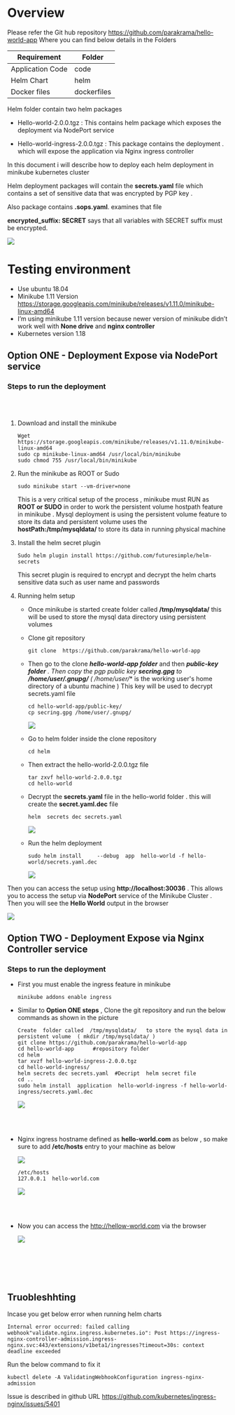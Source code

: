 # Overview

Please refer the Git hub repository https://github.com/parakrama/hello-world-app   Where you can find below details in the Folders

| Requirement      	| Folder      	|
|------------------	|-------------	|
| Application Code 	| code        	|
| Helm Chart       	| helm        	|
| Docker files     	| dockerfiles 	|

Helm folder contain two  helm packages 

- Hello-world-2.0.0.tgz  :   This contains helm package which exposes the deployment via NodePort service 

- Hello-world-ingress-2.0.0.tgz  : This package contains the deployment . which will expose the application via  Nginx ingress controller 


In this document i will describe how to deploy each helm deployment in minikube kubernetes  cluster 

Helm deployment packages will contain the **secrets.yaml**  file which contains a set of sensitive data that was encrypted by PGP key .

Also package contains **.sops.yaml**. examines that  file

**encrypted_suffix: SECRET** says that all  variables with SECRET suffix must be encrypted. 


![](https://github.com/parakrama/images/blob/master/mark1.jpg)




# Testing environment

  - Use ubuntu 18.04 
  - Minikube 1.11 Version  https://storage.googleapis.com/minikube/releases/v1.11.0/minikube-linux-amd64
  - I’m using minikube 1.11 version because newer version  of minikube didn’t  work well with **None drive**  and **nginx controller** 
  - Kubernetes version 1.18


## Option ONE - Deployment Expose via NodePort service

### Steps to run the  deployment 

<br></br>

   1. Download and install the minikube 

      ```
      Wget https://storage.googleapis.com/minikube/releases/v1.11.0/minikube-linux-amd64  
      sudo cp minikube-linux-amd64 /usr/local/bin/minikube
      sudo chmod 755 /usr/local/bin/minikube
      ```

   2. Run the minikube as ROOT or Sudo
   
      ```
      sudo minikube start --vm-driver=none
      ```
      
      This is a very critical setup of the process , minikube must RUN as **ROOT or SUDO**  in order to  work the persistent volume hostpath feature in minikube     .   Mysql deployment is using the persistent volume feature to store its data and persistent volume uses the **hostPath:/tmp/mysqldata/** to store its data in         running physical machine 

   3. Install the helm secret plugin 
  
      ```
      Sudo helm plugin install https://github.com/futuresimple/helm-secrets
      ```
      This secret plugin is required to encrypt  and decrypt the helm  charts sensitive data such as user name and passwords 
  
  
   4. Running helm setup

      - Once minikube is started create folder called **/tmp/mysqldata/**   this will be used to store the  mysql data directory using persistent volumes
  
      - Clone git repository
         ``` 
         git clone  https://github.com/parakrama/hello-world-app
         ```
  
      - Then go to the clone ***hello-world-app folder*** and then ***public-key folder** . Then copy the pgp public key **secring.gpg**  to **/home/user/.gnupg/**   ( /home/user/**  is the  working user's home directory of a ubuntu machine )  This key will be used to decrypt secrets.yaml file
  
         ```
         cd hello-world-app/public-key/
         cp secring.gpg /home/user/.gnupg/
         ```

        ![](https://github.com/parakrama/images/blob/master/mark2.png)
   
   
      - Go to helm folder inside the clone repository
   
         ```
         cd helm
         ```
   
      - Then extract the hello-world-2.0.0.tgz file
   
         ```
         tar zxvf hello-world-2.0.0.tgz
         cd hello-world 
         ```
   
      - Decrypt the **secrets.yaml**  file in the hello-world folder . this will create the **secret.yaml.dec** file 
   
         ```
         helm  secrets dec secrets.yaml 
         ```
    
         ![](https://github.com/parakrama/images/blob/master/mark3.png)
   

      - Run the helm deployment 

         ```
         sudo helm install     --debug  app  hello-world -f hello-world/secrets.yaml.dec
         ```
         ![](https://github.com/parakrama/images/blob/master/mark4.png)
   
   
   
   
Then you can access the setup using  **http://localhost:30036**  . This allows you to access the setup via **NodePort** service of the Minikube Cluster . 
Then you will see the **Hello World**  output in the browser

![](https://github.com/parakrama/images/blob/master/mark5.png)
   
   
   
   


## Option TWO - Deployment Expose via Nginx Controller service 



### Steps to run the deployment 

- First you must enable the ingress feature in minikube 

  ```
  minikube addons enable ingress
  ```

- Similar to **Option ONE steps** , Clone the git repository and run the below commands as shown in the picture

   ```
   Create  folder called  /tmp/mysqldata/   to store the mysql data in persistent volume  ( mkdir /tmp/mysqldata/ )
   git clone https://github.com/parakrama/hello-world-app
   cd hello-world-app      #repository folder 
   cd helm
   tar xvzf hello-world-ingress-2.0.0.tgz 
   cd hello-world-ingress/
   helm secrets dec secrets.yaml  #Decript  helm secret file 
   cd ..
   sudo helm install  application  hello-world-ingress -f hello-world-ingress/secrets.yaml.dec
   ```

   ![](https://github.com/parakrama/images/blob/master/mark6.png)
  
<br></br>


- Nginx ingress hostname defined as  **hello-world.com**   as below  , so make sure to add  **/etc/hosts**  entry to your machine as below

   ![](https://github.com/parakrama/images/blob/master/mark7.png)
  
 
    ```
    /etc/hosts
    127.0.0.1  hello-world.com 
    ```
     ![](https://github.com/parakrama/images/blob/master/mark8.png)
     
  <br></br>
  
  
 - Now you can access the http://hellow-world.com via the browser  
 
  
     ![](https://github.com/parakrama/images/blob/master/mark9.png)
     
 
<br></br>
<br></br>
## Truobleshhting

Incase you get below error when running  helm charts 

```
Internal error occurred: failed calling webhook"validate.nginx.ingress.kubernetes.io": Post https://ingress-nginx-controller-admission.ingress-nginx.svc:443/extensions/v1beta1/ingresses?timeout=30s: context deadline exceeded
```

Run the below command to fix it 

```
kubectl delete -A ValidatingWebhookConfiguration ingress-nginx-admission
```

Issue is described in github URL https://github.com/kubernetes/ingress-nginx/issues/5401

